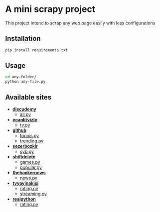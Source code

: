 # A mini scrapy project 

This project intend to scrap any web page easily with less configurations

## Installation

```bash
pip install requirements.txt
```

## Usage

```bash
cd any-folder/
python any-file.py
```

## Available sites

- **[discudemy](https://www.discudemy.com/)**
    - [all.py](./discudemy/all.py)
- **[ecanlitvizle](https://www.ecanlitvizle.live/)**
    - [tv.py](./ecanlitvizle/tv.py)
- **[github](https://github.com/)**
    - [topics.py](./github/topics.py)
    - [trending.py](./github/trending.py)
- **[sezerbozkir](https://www.sezerbozkir.com/)**
    - [syb.py](./sezerbozkir/syb.py)
- **[shiftdelete](https://shiftdelete.net/)**
    - [games.py](./shiftdelete/games.py)
    - [popular.py](./shiftdelete/popular.py)
- **[thehackernews](https://thehackernews.com/)**
    - [news.py](./thehackernews/news.py)
- **[tvyayinakisi](https://www.tvyayinakisi.com/)**
    - [rating.py](./tvyayinakisi/rating.py)
    - [streaming.py](./tvyayinakisi/streaming.py)
- **[realpython](https://realpython.com/)**
    - [rating.py](./realpython/all.py)
